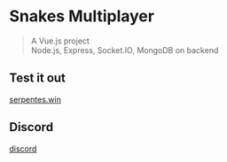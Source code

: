 # Snakes Multiplayer

> A Vue.js project <br />
> Node.js, Express, Socket.IO, MongoDB on backend


## Test it out
[serpentes.win](http://www.snakes-multi.win "snakes-multi.win")


## Discord
[discord](https://discord.gg/qPxRMFt "discord")
